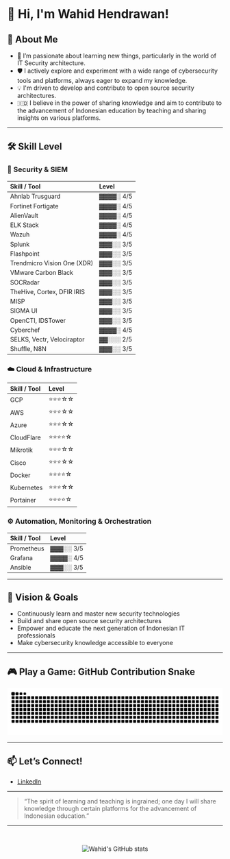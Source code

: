 # 👋 Hi, I'm Wahid Hendrawan!

## 🚀 About Me

- 🌱 I’m passionate about learning new things, particularly in the world of IT Security architecture.
- 🛡️ I actively explore and experiment with a wide range of cybersecurity tools and platforms, always eager to expand my knowledge.
- 💡 I'm driven to develop and contribute to open source security architectures.
- 🇮🇩 I believe in the power of sharing knowledge and aim to contribute to the advancement of Indonesian education by teaching and sharing insights on various platforms.

---

## 🛠️ Skill Level

### 🔐 Security & SIEM
| Skill / Tool | Level |
|:-------------|:------|
| Ahnlab Trusguard            | ▓▓▓▓░ 4/5 |
| Fortinet Fortigate          | ▓▓▓▓░ 4/5 |
| AlienVault                  | ▓▓▓▓░ 4/5 |
| ELK Stack                   | ▓▓▓▓░ 4/5 |
| Wazuh                       | ▓▓▓▓░ 4/5 |
| Splunk                      | ▓▓▓░░ 3/5 |
| Flashpoint                  | ▓▓▓░░ 3/5 |
| Trendmicro Vision One (XDR) | ▓▓▓░░ 3/5 |
| VMware Carbon Black         | ▓▓▓░░ 3/5 |
| SOCRadar                    | ▓▓▓░░ 3/5 |
| TheHive, Cortex, DFIR IRIS  | ▓▓▓░░ 3/5 |
| MISP                        | ▓▓▓░░ 3/5 |
| SIGMA UI                    | ▓▓▓░░ 3/5 |
| OpenCTI, IDSTower           | ▓▓▓░░ 3/5 |
| Cyberchef                   | ▓▓▓▓░ 4/5 |
| SELKS, Vectr, Velociraptor  | ▓▓░░░ 2/5 |
| Shuffle, N8N                | ▓▓▓░░ 3/5 |

### ☁️ Cloud & Infrastructure
| Skill / Tool | Level |
|:-------------|:------|
| GCP          | ⭐⭐⭐☆☆ |
| AWS          | ⭐⭐⭐☆☆ |
| Azure        | ⭐⭐⭐☆☆ |
| CloudFlare   | ⭐⭐⭐⭐☆ |
| Mikrotik     | ⭐⭐⭐☆☆ |
| Cisco        | ⭐⭐⭐☆☆ |
| Docker       | ⭐⭐⭐⭐☆ |
| Kubernetes   | ⭐⭐⭐☆☆ |
| Portainer    | ⭐⭐⭐⭐☆ |

### ⚙️ Automation, Monitoring & Orchestration
| Skill / Tool | Level |
|:-------------|:------|
| Prometheus   | ▓▓▓░░ 3/5 |
| Grafana      | ▓▓▓▓░ 4/5 |
| Ansible      | ▓▓▓░░ 3/5 |

---

## 🌱 Vision & Goals

- Continuously learn and master new security technologies
- Build and share open source security architectures
- Empower and educate the next generation of Indonesian IT professionals
- Make cybersecurity knowledge accessible to everyone

---

## 🎮 Play a Game: GitHub Contribution Snake

![snake gif](./dist/github-contribution-grid-snake.svg)

---

## 📫 Let’s Connect!

- [LinkedIn](https://www.linkedin.com/in/wahid-hendrawan-398385176/)

---

> “The spirit of learning and teaching is ingrained; one day I will share knowledge through certain platforms for the advancement of Indonesian education.”

---

<br/>

<p align="center">
  <img src="https://github-readme-stats.vercel.app/api?username=wahidhendrawan&show_icons=true&theme=radical" alt="Wahid's GitHub stats" />
</p>
